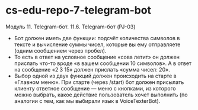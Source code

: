 # cs-edu-repo-7-telegram-bot
Модуль 11. Telegram-бот. 11.6. Telegram-бот (PJ-03)

 - Бот должен иметь две функции: подсчёт количества символов
 в тексте и вычисление суммы чисел, которые вы ему отправляете
 (одним сообщением через пробел).
 - То есть в ответ на условное сообщение «сова летит» он должен
 прислать что-то вроде «в вашем сообщении 10 символов».
 А в ответ на сообщение «2 3 15» должен прислать «сумма чисел: 20».
 - Выбор одной из двух функций должен происходить на старте
 в «Главном меню». При старте (через /start) бот должен присылать
 клиенту ответное сообщение — меню с кнопками, из которого
 можно выбрать, какое действие пользователь хочет выполнить
 (по аналогии с тем, как мы выбирали язык в VoiceTexterBot).
